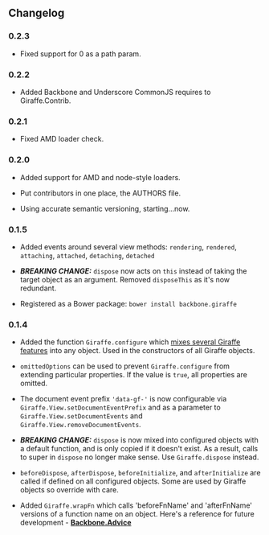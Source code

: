 ## Changelog

### 0.2.3

- Fixed support for 0 as a path param.

### 0.2.2

- Added Backbone and Underscore CommonJS requires to Giraffe.Contrib.

### 0.2.1

- Fixed AMD loader check.

### 0.2.0

- Added support for AMD and node-style loaders.

- Put contributors in one place, the AUTHORS file.

- Using accurate semantic versioning, starting...now.

### 0.1.5

- Added events around several view methods: `rendering`, `rendered`,
  `attaching`, `attached`, `detaching`, `detached`

- ___BREAKING CHANGE:___ `dispose` now acts on `this` instead of taking the
  target object as an argument. Removed `disposeThis` as it's now redundant.

- Registered as a Bower package: `bower install backbone.giraffe`

### 0.1.4

- Added the function `Giraffe.configure` which 
  [mixes several Giraffe features](http://barc.github.io/backbone.giraffe/backbone.giraffe.html#configure)
  into any object. Used in the constructors of all Giraffe objects.

- `omittedOptions` can be used to prevent `Giraffe.configure` from extending
  particular properties. If the value is `true`, all properties are omitted.

- The document event prefix `'data-gf-'` is now configurable via
  `Giraffe.View.setDocumentEventPrefix` and as a parameter to 
  `Giraffe.View.setDocumentEvents` and `Giraffe.View.removeDocumentEvents`.

- ___BREAKING CHANGE:___ `dispose` is now mixed into configured objects
  with a default function, and is only copied if it doesn't exist.
  As a result, calls to super in `dispose` no longer make sense.
  Use `Giraffe.dispose` instead.

- `beforeDispose`, `afterDispose`, `beforeInitialize`, and `afterInitialize`
  are called if defined on all configured objects. Some are used by Giraffe
  objects so override with care.

- Added `Giraffe.wrapFn` which calls 'beforeFnName' and 'afterFnName' versions
  of a function name on an object. Here's a reference for future development - 
  [__Backbone.Advice__](https://github.com/rhysbrettbowen/Backbone.Advice)